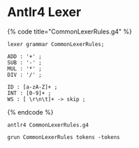 # Antlr4 Lexer

{% code title="CommonLexerRules.g4" %}
```antlr4
lexer grammar CommonLexerRules;

ADD : '+' ;
SUB : '-' ;
MUL : '*' ;
DIV : '/' ;

ID : [a-zA-Z]+ ;
INT : [0-9]+ ;
WS : [ \r\n\t]+ -> skip ;
```
{% endcode %}

```
antlr4 CommonLexerRules.g4
```

```
grun CommonLexerRules tokens -tokens
```

